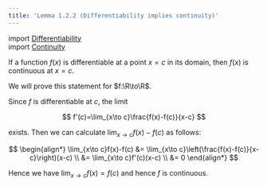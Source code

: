 ```yaml
---
title: 'Lemma 1.2.2 (Differentiability implies continuity)'
---
```


import [Differentiability][diff]  
import [Continuity][cont]  

If a function $f(x)$ is differentiable at a point $x=c$ in its domain,
then $f(x)$ is continuous at $x=c$.

We will prove this statement for $f:\R\to\R$.

Since $f$ is differentiable at $c$, the limit

$$
f'(c)=\lim_{x\to c}\frac{f(x)-f(c)}{x-c}
$$

exists. Then we can calculate $\displaystyle\lim_{x\to c}f(x)-f(c)$ as
follows:

$$
\begin{align*}
\lim_{x\to c}f(x)-f(c)
&= \lim_{x\to c}\left(\frac{f(x)-f(c)}{x-c}\right)(x-c) \\
&= \lim_{x\to c}f'(c)(x-c) \\
&= 0
\end{align*}
$$

Hence we have $\displaystyle\lim_{x\to c}f(x)=f(c)$ and hence $f$ is
continuous.

[diff]: #calculus/differentiability
[cont]: #plenary/definition-1.2.1-continuity
